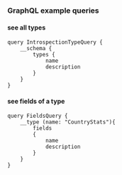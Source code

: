 
### GraphQL example queries

#### see all types

```
query IntrospectionTypeQuery {
    __schema {
        types {
            name
            description
        }
    }
}
```

#### see fields of a type

```
query FieldsQuery {
    __type (name: "CountryStats"){
        fields
        {
            name
            description
        }
    }
}
```
